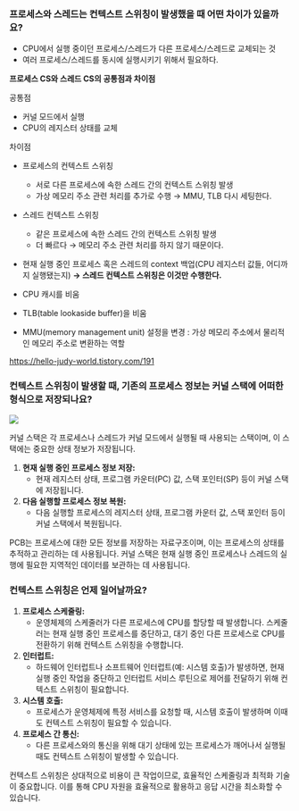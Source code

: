 ### 프로세스와 스레드는 컨텍스트 스위칭이 발생했을 때 어떤 차이가 있을까요?

- CPU에서 실행 중이던 프로세스/스레드가 다른 프로세스/스레드로 교체되는 것
- 여러 프로세스/스레드를 동시에 실행시키기 위해서 필요하다.

**프로세스 CS와 스레드 CS의 공통점과 차이점**

공통점 

- 커널 모드에서 실행
- CPU의 레지스터 상태를 교체

차이점 

- 프로세스의 컨텍스트 스위칭
    - 서로 다른 프로세스에 속한 스레드 간의 컨텍스트 스위칭 발생
    - 가상 메모리 주소 관련 처리를 추가로 수행 → MMU, TLB 다시 세팅한다.
- 스레드 컨텍스트 스위칭
    - 같은 프로세스에 속한 스레드 간의 컨텍스트 스위칭 발생
    - 더 빠르다 → 메모리 주소 관련 처리를 하지 않기 때문이다.

- 현재 실행 중인 프로세스 혹은 스레드의 context 백업(CPU 레지스터 값들, 어디까지 실행됐는지)
   **→ 스레드 컨텍스트 스위칭은 이것만 수행한다.**

- CPU 캐시를 비움

- TLB(table lookaside buffer)을 비움

- MMU(memory management unit) 설정을 변경 
  : 가상 메모리 주소에서 물리적인 메모리 주소로 변환하는 역할

https://hello-judy-world.tistory.com/191

### 컨텍스트 스위칭이 발생할 때, 기존의 프로세스 정보는 커널 스택에 어떠한 형식으로 저장되나요?

<img src="https://github.com/sungjun0629/blog-study/assets/113486696/c8b2719b-556b-4224-9d7f-08905ec627d3">

커널 스택은 각 프로세스나 스레드가 커널 모드에서 실행될 때 사용되는 스택이며, 이 스택에는 중요한 상태 정보가 저장됩니다.

1. **현재 실행 중인 프로세스 정보 저장:**
    - 현재 레지스터 상태, 프로그램 카운터(PC) 값, 스택 포인터(SP) 등이 커널 스택에 저장됩니다.
2. **다음 실행할 프로세스 정보 복원:**
    - 다음 실행할 프로세스의 레지스터 상태, 프로그램 카운터 값, 스택 포인터 등이 커널 스택에서 복원됩니다.

PCB는 프로세스에 대한 모든 정보를 저장하는 자료구조이며, 이는 프로세스의 상태를 추적하고 관리하는 데 사용됩니다. 커널 스택은 현재 실행 중인 프로세스나 스레드의 실행에 필요한 지역적인 데이터를 보관하는 데 사용됩니다.

### 컨텍스트 스위칭은 언제 일어날까요?

1. **프로세스 스케줄링:**
    - 운영체제의 스케줄러가 다른 프로세스에 CPU를 할당할 때 발생합니다. 스케줄러는 현재 실행 중인 프로세스를 중단하고, 대기 중인 다른 프로세스로 CPU를 전환하기 위해 컨텍스트 스위칭을 수행합니다.
2. **인터럽트:**
    - 하드웨어 인터럽트나 소프트웨어 인터럽트(예: 시스템 호출)가 발생하면, 현재 실행 중인 작업을 중단하고 인터럽트 서비스 루틴으로 제어를 전달하기 위해 컨텍스트 스위칭이 필요합니다.
3. **시스템 호출:**
    - 프로세스가 운영체제에 특정 서비스를 요청할 때, 시스템 호출이 발생하며 이때도 컨텍스트 스위칭이 필요할 수 있습니다.
4. **프로세스 간 통신:**
    - 다른 프로세스와의 통신을 위해 대기 상태에 있는 프로세스가 깨어나서 실행될 때도 컨텍스트 스위칭이 발생할 수 있습니다.

컨텍스트 스위칭은 상대적으로 비용이 큰 작업이므로, 효율적인 스케줄링과 최적화 기술이 중요합니다. 이를 통해 CPU 자원을 효율적으로 활용하고 응답 시간을 최소화할 수 있습니다.
